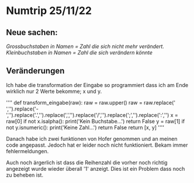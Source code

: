 # Numtrip 25/11/22

## Neue sachen:

*Grossbuchstaben in Namen = Zahl die sich nicht mehr verändert.*
*Kleinbuchstaben in Namen = Zahl die sich verändern könnte*

## Veränderungen

Ich habe die transformation der Eingabe so programmiert dass ich am Ende wirklich nur 2 Werte bekomme; x und y.

''''
def transform_eingabe(raw):
    raw = raw.upper()
    raw = raw.replace(' ','').replace('-','').replace('.','').replace(',','').replace('/','').replace(';','').replace(':','')
    x = raw[0]
    if not x.isalpha():
        print('Kein Buchstabe...')
        return False
    y = raw[1]
    if not y.isnumeric():
        print('Keine Zahl...')
        return False
    return [x, y]
''''

Danach habe ich zwei funktionen von Hofer genommen und an meinen code angepasst. Jedoch hat er leider noch nicht funktioniert. Bekam immer fehlermeldungen.

Auch noch ärgerlich ist dass die Reihenzahl die vorher noch richtig angezeigt wurde wieder überall '1' anzeigt. Dies ist ein Problem dass noch zu beheben ist.